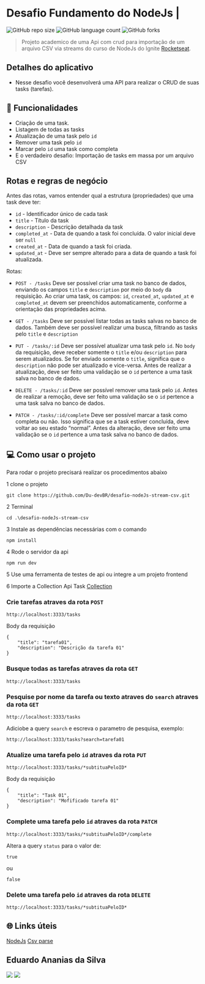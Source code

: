 # Desafio Fundamento do NodeJs |

![GitHub repo size](https://img.shields.io/github/repo-size/Du-devBR/desafio-nodeJs-stream-csv)
![GitHub language count](https://img.shields.io/github/languages/count/Du-devBR/desafio-nodeJs-stream-csv)
![GitHub forks](https://img.shields.io/github/forks/Du-devBR/desafio-nodeJs-stream-csv)

> Projeto academico de uma Api com crud para importação de um arquivo CSV via streams do curso de NodeJs do Ignite [Rocketseat](http://app.ropcketseat.com.br).

## Detalhes do aplicativo

- Nesse desafio você desenvolverá uma API para realizar o CRUD de suas tasks (tarefas).

## 🚀 Funcionalidades

- Criação de uma task.
- Listagem de todas as tasks
- Atualização de uma task pelo `id`
- Remover uma task pelo `id`
- Marcar pelo `id` uma task como completa
- E o verdadeiro desafio: Importação de tasks em massa por um arquivo CSV

## Rotas e regras de negócio

Antes das rotas, vamos entender qual a estrutura (propriedades) que uma task deve ter:

- `id` - Identificador único de cada task
- `title` - Título da task
- `description` - Descrição detalhada da task
- `completed_at` - Data de quando a task foi concluída. O valor inicial deve ser `null`
- `created_at` - Data de quando a task foi criada.
- `updated_at` - Deve ser sempre alterado para a data de quando a task foi atualizada.

Rotas:

- `POST - /tasks`
  Deve ser possível criar uma task no banco de dados, enviando os campos `title` e `description` por meio do `body` da requisição.
  Ao criar uma task, os campos: `id`, `created_at`, `updated_at` e `completed_at` devem ser preenchidos automaticamente, conforme a orientação das propriedades acima.

- `GET - /tasks`
  Deve ser possível listar todas as tasks salvas no banco de dados.
  Também deve ser possível realizar uma busca, filtrando as tasks pelo `title` e `description`

- `PUT - /tasks/:id`
  Deve ser possível atualizar uma task pelo `id`.
  No `body` da requisição, deve receber somente o `title` e/ou `description` para serem atualizados.
  Se for enviado somente o `title`, significa que o `description` não pode ser atualizado e vice-versa.
  Antes de realizar a atualização, deve ser feito uma validação se o `id` pertence a uma task salva no banco de dados.

- `DELETE - /tasks/:id`
  Deve ser possível remover uma task pelo `id`.
  Antes de realizar a remoção, deve ser feito uma validação se o `id` pertence a uma task salva no banco de dados.

- `PATCH - /tasks/:id/complete`
  Deve ser possível marcar a task como completa ou não. Isso significa que se a task estiver concluída, deve voltar ao seu estado “normal”.
  Antes da alteração, deve ser feito uma validação se o `id` pertence a uma task salva no banco de dados.

## 💻 Como usar o projeto

Para rodar o projeto precisará realizar os procedimentos abaixo

1 clone o projeto

```
git clone https://github.com/Du-devBR/desafio-nodeJs-stream-csv.git
```

2 Terminal

```
cd .\desafio-nodeJs-stream-csv
```

3 Instale as dependências necessárias com o comando

```
npm install
```

4 Rode o servidor da api

```
npm run dev
```

5 Use uma ferramenta de testes de api ou integre a um projeto frontend

6 Importe a Collection Api Task [Collection](./Insomnia_tasksTest.json)

### Crie tarefas atraves da rota `POST`

```
http://localhost:3333/tasks
```

Body da requisição

```
{
	"title": "tarefa01",
	"description": "Descrição da tarefa 01"
}
```

### Busque todas as tarefas atraves da rota `GET`

```
http://localhost:3333/tasks
```

### Pesquise por nome da tarefa ou texto atraves do `search` atraves da rota `GET`

```
http://localhost:3333/tasks
```

Adiciobe a query `search` e escreva o parametro de pesquisa, exemplo:

```
http://localhost:3333/tasks?search=tarefa01
```

### Atualize uma tarefa pelo `id` atraves da rota `PUT`

```
http://localhost:3333/tasks/*subtituaPeloID*

```

Body da requisição

```
{
	"title": "Task 01",
	"description": "Mofificado tarefa 01"
}
```

### Complete uma tarefa pelo `id` atraves da rota `PATCH`

```
http://localhost:3333/tasks/*subtituaPeloID*/complete

```

Altera a query `status` para o valor de:

```
true
```

ou

```
false
```

### Delete uma tarefa pelo `id` atraves da rota `DELETE`

```
http://localhost:3333/tasks/*subtituaPeloID*
```

## 🌐 Links úteis

[NodeJs](https://nodejs.org/en)
[Csv parse](https://csv.js.org/)

## Eduardo Ananias da Silva

[<img src="https://img.shields.io/badge/linkedin-%230077B5.svg?&style=for-the-badge&logo=linkedin&logoColor=white" />](https://www.linkedin.com/in/eduardo-ananias-29a53048/)
[<img src=" https://img.shields.io/badge/GitHub-100000?style=for-the-badge&logo=github&logoColor=white" />](https://github.com/Du-devBR)
